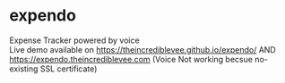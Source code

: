 # expendo
Expense Tracker powered by voice<br/>
Live demo available on https://theincrediblevee.github.io/expendo/ AND https://expendo.theincrediblevee.com (Voice Not working becsue no-existing SSL certificate)
